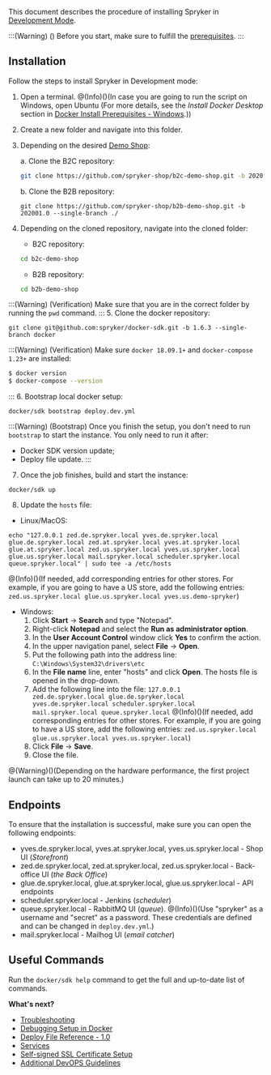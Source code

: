 This document describes the procedure of installing Spryker in [Development Mode](https://documentation.spryker.com/docs/modes-overview#development-mode).


:::(Warning) ()
Before you start, make sure to fulfill the [prerequisites](https://documentation.spryker.com/docs/docker-installation-prerequisites).
:::
## Installation
Follow the steps to install Spryker in Development mode:

1. Open a terminal.
@(Info)()(In case you are going to run the script on Windows, open Ubuntu (For more details, see the *Install Docker Desktop* section in [Docker Install Prerequisites - Windows](https://documentation.spryker.com/docs/docker-installation-prerequisites-windows).))
2. Create a new folder and navigate into this folder.
3. Depending on the desired [Demo Shop](https://documentation.spryker.com/docs/demoshops):
   
    a. Clone the B2C repository:

    ```bash
    git clone https://github.com/spryker-shop/b2c-demo-shop.git -b 202001.0 --single-branch ./
    ```

    b. Clone the  B2B repository:

    ```shell
    git clone https://github.com/spryker-shop/b2b-demo-shop.git -b 202001.0 --single-branch ./
    ```

4. Depending on the cloned repository, navigate into the cloned folder:
    * B2C repository:
    ```bash
    cd b2c-demo-shop
    ```
    * B2B repository:
    ```bash
    cd b2b-demo-shop
    ```
:::(Warning) (Verification)
Make sure that you are in the correct folder by running the `pwd` command.
:::
5. Clone the docker repository:
```shell
git clone git@github.com:spryker/docker-sdk.git -b 1.6.3 --single-branch docker
```

:::(Warning) (Verification)
Make sure `docker 18.09.1+` and `docker-compose 1.23+` are installed:

```bash
$ docker version
$ docker-compose --version
```
:::
6. Bootstrap local docker setup:
```shell
docker/sdk bootstrap deploy.dev.yml
```
:::(Warning) (Bootstrap)
Once you finish the setup, you don't need to run `bootstrap` to start the instance. You only need to run it after:
* Docker SDK version update;
* Deploy file update.
:::
7. Once the job finishes, build and start the instance:
```shell
docker/sdk up
```
8. Update the `hosts` file:

  - Linux/MacOS:				
```shell
echo "127.0.0.1 zed.de.spryker.local yves.de.spryker.local glue.de.spryker.local zed.at.spryker.local yves.at.spryker.local glue.at.spryker.local zed.us.spryker.local yves.us.spryker.local glue.us.spryker.local mail.spryker.local scheduler.spryker.local queue.spryker.local" | sudo tee -a /etc/hosts
```
@(Info)()(If needed, add corresponding entries for other stores. For example, if you are going to have a US store, add the following entries: `zed.us.spryker.local glue.us.spryker.local yves.us.demo-spryker`)
  - Windows:
    1. Click **Start** → **Search** and type "Notepad".
    2. Right-click **Notepad** and select the **Run as administrator option**.
    3. In the **User Account Control** window click **Yes** to confirm the action.
    4. In the upper navigation panel, select **File** → **Open**.
    5. Put the following path into the address line: `C:\Windows\System32\drivers\etc`
    6. In the **File name** line, enter "hosts" and click **Open**.
    The hosts file is opened in the drop-down.
    7. Add the following line into the file:
	`127.0.0.1   zed.de.spryker.local glue.de.spryker.local yves.de.spryker.local scheduler.spryker.local mail.spryker.local queue.spryker.local`
    @(Info)()(If needed, add corresponding entries for other stores. For example, if you are going to have a US store, add the following entries: `zed.us.spryker.local glue.us.spryker.local yves.us.spryker.local`)
    9. Click **File** → **Save**.
    10. Close the file.


@(Warning)()(Depending on the hardware performance, the first project launch can take up to 20 minutes.)

## Endpoints

To ensure that the installation is successful, make sure you can open the following endpoints:

* yves.de.spryker.local, yves.at.spryker.local, yves.us.spryker.local - Shop UI (*Storefront*)
* zed.de.spryker.local, zed.at.spryker.local, zed.us.spryker.local - Back-office UI (*the Back Office*)
* glue.de.spryker.local, glue.at.spryker.local, glue.us.spryker.local - API endpoints
* scheduler.spryker.local - Jenkins (*scheduler*)
* queue.spryker.local - RabbitMQ UI (*queue*).
@(Info)()(Use "spryker" as a username and "secret" as a password. These credentials are defined and can be changed in `deploy.dev.yml`.)
* mail.spryker.local - Mailhog UI (*email catcher*)

## Useful Commands

Run the `docker/sdk help` command to get the full and up-to-date list of commands.

**What's next?**
* [Troubleshooting](https://documentation.spryker.com/docs/troubleshooting)
* [Debugging Setup in Docker](https://documentation.spryker.com/docs/debugging-setup-in-docker)
* [Deploy File Reference - 1.0](https://documentation.spryker.com/docs/deploy-file-reference-10) 
* [Services](https://documentation.spryker.com/docs/services)
* [Self-signed SSL Certificate Setup](https://documentation.spryker.com/docs/self-signed-ssl-certificate-setup) 
* [Additional DevOPS Guidelines](https://documentation.spryker.com/docs/additional-devops-guidelines)


